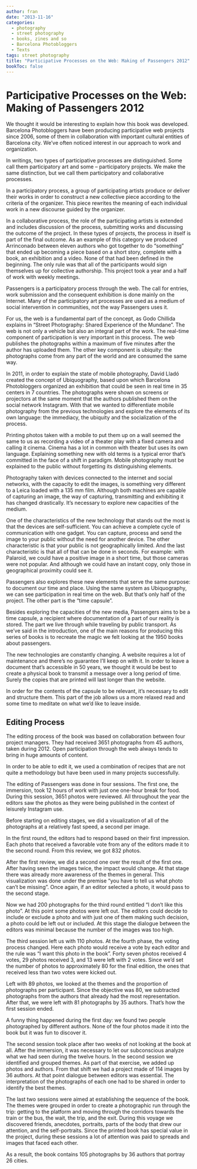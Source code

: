 ```yaml
---
author: fran
date: "2013-11-16"
categories:
  - photography
  - street photography
  - books, zines and so
  - Barcelona Photobloggers
  - Texts
tags: street photography
title: "Participative Processes on the Web: Making of Passengers 2012"
bookToc: false
---
```


# Participative Processes on the Web: Making of Passengers 2012

We thought it would be interesting to explain how this book was developed. Barcelona Photobloggers have been producing
participative web projects since 2006, some of them in collaboration with important cultural entities of Barcelona city.
We’ve often noticed interest in our approach to work and organization.

In writings, two types of participative processes are distinguished. Some call them participatory art and some –
participatory projects. We make the same distinction, but we call them participatory and collaborative processes.

In a participatory process, a group of participating artists produce or deliver their works in order to construct a new
collective piece according to the criteria of the organizer. This piece rewrites the meaning of each individual work in
a new discourse guided by the organizer.

In a collaborative process, the role of the participating artists is extended and includes discussion of the process,
submitting works and discussing the outcome of the project. In these types of projects, the process in itself is part of
the final outcome. As an example of this category we produced Arrinconado between eleven authors who got together to do
“something” that ended up becoming a piece based on a short story, complete with a book, an exhibition and a video. None
of that had been defined in the beginning. The only rule was that all of the participants would sign themselves up for
collective authorship. This project took a year and a half of work with weekly meetings.

Passengers is a participatory process through the web. The call for entries, work submission and the consequent
exhibition is done mainly on the Internet. Many of the participatory art processes are used as a medium of social
intervention in communities, not the way Passengers uses it.

For us, the web is a fundamental part of the concept, as Godo Chillida explains in “Street Photography: Shared
Experience of the Mundane”. The web is not only a vehicle but also an integral part of the work. The real-time component
of participation is very important in this process. The web publishes the photographs within a maximum of five minutes
after the author has uploaded them. The other key component is ubiquity: the photographs come from any part of the world
and are consumed the same way.

In 2011, in order to explain the state of mobile photography, David Lladó created the concept of Ubiquography, based
upon which Barcelona Photobloggers organized an exhibition that could be seen in real time in 35 centers in 7 countries.
The photographs were shown on screens or projectors at the same moment that the authors published them on the social
network Instagram. With that we wanted to differentiate mobile photography from the previous technologies and explore
the elements of its own language: the immediacy, the ubiquity and the socialization of the process.

Printing photos taken with a mobile to put them up on a wall seemed the same to us as recording a video of a theater
play with a fixed camera and calling it cinema. Cinema has a lot in common with theater but uses its own language.
Explaining something new with old terms is a typical error that’s committed in the face of a shift in paradigm. Mobile
photography must be explained to the public without forgetting its distinguishing elements.

Photography taken with devices connected to the internet and social networks, with the capacity to edit the images, is
something very different to a Leica loaded with a 135 mm film.
Although both machines are capable of capturing an image, the way of capturing, transmitting and exhibiting it has
changed drastically. It’s necessary to explore new capacities of the medium.

One of the characteristics of the new technology that stands out the most is that the devices are self-sufficient. You
can achieve a complete cycle of communication with one gadget. You can capture, process and send the image to your
public without the need for another device. The other characteristic is that your public is not geographically limited.
And the last characteristic is that all of that can be done in seconds. For example: with Palaroid, we could have a
positive image in a short time, but those cameras were not popular. And although we could have an instant copy, only
those in geographical proximity could see it.

Passengers also explores these new elements that serve the same purpose: to document our time and place. Using the same
system as Ubiquography, we can see participation in real time on the web. But that’s only half of the project. The other
part is the “time capsule”.

Besides exploring the capacities of the new media, Passengers aims to be a time capsule, a recipient where documentation
of a part of our reality is stored. The part we live through while traveling by public transport. As we’ve said in the
introduction, one of the main reasons for producing this series of books is to recreate the magic we felt looking at the
1950 books about passengers.

The new technologies are constantly changing. A website requires a lot of maintenance and there’s no guarantee I’ll keep
on with it. In order to leave a document that’s accessible in 50 years, we thought it would be best to create a physical
book to transmit a message over a long period of time. Surely the copies that are printed will last longer than the
website.

In order for the contents of the capsule to be relevant, it’s necessary to edit and structure them. This part of the job
allows us a more relaxed read and some time to meditate on what we’d like to leave inside.

## Editing Process

The editing process of the book was based on collaboration between four project managers. They had received 3651
photographs from 45 authors, taken during 2012. Open participation through the web always tends to bring in huge amounts
of content.

In order to be able to edit it, we used a combination of recipes that are not quite a methodology but have been used in
many projects successfully.

The editing of Passengers was done in four sessions. The first one, the immersion, took 12 hours of work with just one
one-hour break for food. During this session, 3651 photos were reviewed. All throughout the year the editors saw the
photos as they were being published in the context of leisurely Instagram use.

Before starting on editing stages, we did a visualization of all of the photographs at a relatively fast speed, a second
per image.

In the first round, the editors had to respond based on their first impression. Each photo that received a favorable
vote from any of the editors made it to the second round. From this review, we got 832 photos.

After the first review, we did a second one over the result of the first one. After having seen the images twice, the
impact would change. At that stage there was already more awareness of the themes in general. This visualization was
done under the premise “you have to tell us what photo can’t be missing”. Once again, if an editor selected a photo, it
would pass to the second stage.

Now we had 200 photographs for the third round entitled “I don’t like this photo”. At this point some photos were left
out. The editors could decide to include or exclude a photo and with just one of them making such decision, a photo
could be left out or included. At this stage the dialogue between the editors was minimal because the number of the
images was too high.

The third session left us with 110 photos. At the fourth phase, the voting process changed. Here each photo would
receive a vote by each editor and the rule was “I want this photo in the book”. Forty seven photos received 4 votes, 29
photos received 3, and 13 were left with 2 votes. Since we’d set the number of photos to approximately 80 for the final
edition, the ones that received less than two votes were kicked out.

Left with 89 photos, we looked at the themes and the proportion of photographs per participant. Since the objective was
80, we subtracted photographs from the authors that already had the most representation. After that, we were left with
81 photographs by 35 authors. That’s how the first session ended.

A funny thing happened during the first day: we found two people photographed by different authors. None of the four
photos made it into the book but it was fun to discover it.

The second session took place after two weeks of not looking at the book at all. After the immersion, it was necessary
to let our subconscious analyze what we had seen during the twelve hours. In the second session we identified and
grouped themes. As part of that exercise, we added up photos and authors. From that shift we had a project made of 114
images by 36 authors. At that point dialogue between editors was essential. The interpretation of the photographs of
each one had to be shared in order to identify the best themes.

The last two sessions were aimed at establishing the sequence of the book. The themes were grouped in order to create a
photographic run through the trip: getting to the platform and moving through the corridors towards the train or the
bus, the wait, the trip, and the exit. During this voyage we discovered friends, anecdotes, portraits, parts of the body
that drew our attention, and the self-portraits. Since the printed book has special value in the project, during these
sessions a lot of attention was paid to spreads and images that faced each other.

As a result, the book contains 105 photographs by 36 authors that portray 26 cities.